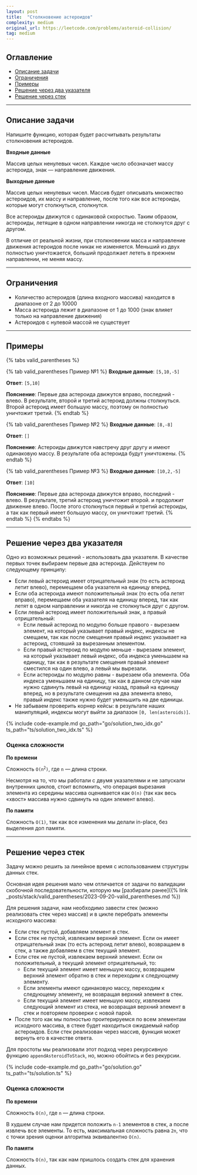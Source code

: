 ```yaml
---
layout: post
title:  "Столкновение астероидов"
complexity: medium
original_url: https://leetcode.com/problems/asteroid-collision/
tag: medium
---
```


## Оглавление

- [Описание задачи](#описание-задачи)
- [Ограничения](#ограничения)
- [Примеры](#примеры)
- [Решение через два указателя](#решение-через-два-указателя)
- [Решение через стек](#решение-через-стек)

---

## Описание задачи

Напишите функцию, которая будет рассчитывать результаты столкновения астероидов.

**Входные данные**

Массив целых ненулевых чисел. Каждое число обозначает массу астероида, знак — направление движения.

**Выходные данные**

Массив целых ненулевых чисел. Массив будет описывать множество астероидов, их массу и направление, после того как все астероиды, которые могут столкнуться, столкнутся. 

Все астероиды движутся с одинаковой скоростью. Таким образом, астероиды, летящие в одном направлении никогда не столкнутся друг с другом.

В отличие от реальной жизни, при столкновении масса и направление движения астероидов после никак не изменяется. Меньший из двух полностью уничтожается, больший продолжает лететь в прежнем направлении, не меняя массу.

---

## Ограничения

- Количество астероидов (длина входного массива) находится в диапазоне от 2 до 10000
- Масса астероида лежит в диапазоне от 1 до 1000 (знак влияет только на направление движения)
- Астероидов с нулевой массой не существует

---

## Примеры

{% tabs valid_parentheses %}

{% tab valid_parentheses Пример №1 %}
**Входные данные**: `[5,10,-5]`

**Ответ**: `[5,10]`

**Пояснение**: Первые два астероида движутся вправо, последний - влево. В результате, второй и третий астероид должны столкнуться. Второй астероид имеет большую массу, поэтому он полностью уничтожит третий.
{% endtab %}

{% tab valid_parentheses Пример №2 %}
**Входные данные**: `[8,-8]`

**Ответ**: `[]`

**Пояснение**: Астероиды движутся навстречу друг другу и имеют одинаковую массу. В результате оба астероида будут уничтожены.
{% endtab %}

{% tab valid_parentheses Пример №3 %}
**Входные данные**: `[10,2,-5]`

**Ответ**: `[10]`

**Пояснение**: Первые два астероида движутся вправо, последний - влево. В результате, третий астероид уничтожит второй. и продолжит движение влево. После этого столкнуться первый и третий астероиды, а так как первый имеет большую массу, он уничтожит третий.
{% endtab %}
{% endtabs %}

---

## Решение через два указателя

Одно из возможных решений - использовать два указателя. В качестве первых точек выбираем первые два астероида. Действуем по следующему принципу:
- Если левый астероид имеет отрицательный знак (то есть астероид летит влево), перемещаем оба указателя на единицу вперед.
- Если оба астероида имеют положительный знак (то есть оба летят вправо), перемещаем оба указателя на единицу вперед, так как летят в одном направлении и никогда не столкнуться друг с другом.
- Если левый астероид имеет положительный знак, а правый отрицательный:
  - Если левый астероид по модулю больше правого - вырезаем элемент, на который указывает правый индекс, индексы не смещаем, так как после смещения правый индекс указывает на астероид, стоявший за вырезанным элементом.
  - Если правый астероид по модулю меньше - вырезаем элемент, на который указывает левый индекс, оба индекса уменьшаем на единицу, так как в результате смещения правый элемент сместился на один влево, а левый мы вырезали.
  - Если астероиды по модулю равны - вырезаем оба элемента. Оба индекса уменьшаем на единицу, так как в данном случае нам нужно сдвинуть левый на единицу назад, правый на единицу вперед, но в результате смещения на два элемента влево, правый индекс также нужно будет уменьшить на две единицы.
- Не забываем проверить корнер кейсы: в результате наших манипуляций, индексы могут выйти за диапазон `[0, len(asteroids)]`.

{% include code-example.md go_path="go/solution_two_idx.go" ts_path="ts/solution_two_idx.ts" %}

### Оценка сложности

**По времени**

Сложность <code>O(n<sup>2</sup>)</code>, где `n` — длина строки. 

Несмотря на то, что мы работали с двумя указателями и не запускали внутренних циклов, стоит вспомнить, что операция вырезания элемента из середины массива оценивается как `O(n)` (так как весь «хвост» массива нужно сдвинуть на один элемент влево).

**По памяти**

Сложность `O(1)`, так как все изменения мы делали in-place, без выделения доп памяти.

---

## Решение через стек

Задачу можно решить за линейное время с использованием структуры данных стек.

Основная идея решения мало чем отличается от задачи по валидации скобочной последовательности, которую мы [разбирали ранее]({% link _posts/stack/valid_parentheses/2023-09-20-valid_parentheses.md %})

Для решения задачи, нам необходимо завести стек (можно реализовать стек через массив) и в цикле перебрать элементы исходного массива:
- Если стек пустой, добавляем элемент в стек.
- Если стек не пустой, извлекаем верхний элемент. Если он имеет отрицательный знак (то есть астероид летит влево), возвращаем в стек, а также добавляем в стек текущий элемент.
- Если стек не пустой, извлекаем верхний элемент. Если он положительный, а текущий элемент отрицательный, то:
  - Если текущий элемент имеет меньшую массу, возвращаем верхний элемент обратно в стек и переходим к следующему элементу.
  - Если элементы имеют одинаковую массу, переходим к следующему элементу, не возвращая верхний элемент в стек.
  - Если текущий элемент имеет меньшую массу, извлекаем следующий элемент из стека, не возвращая верхний элемент в стек и повторяем проверки с новой парой.
- После того как мы полностью проитерируемся по всем элементам исходного массива, в стеке будет находиться ожидаемый набор астероидов. Если стек реализован через массив, функция может вернуть его в качестве ответа.

Для простоты мы реализовали этот подход через рекурсивную функцию `appendAsteroidToStack`, но, можно обойтись и без рекурсии.

{% include code-example.md go_path="go/solution.go" ts_path="ts/solution.ts" %}

### Оценка сложности

**По времени**

Сложность `O(n)`, где `n` — длина строки.

В худшем случае нам придется положить `n-1` элементов в стек, а после извлечь все элементы. То есть, максимальная сложность равна `2n`, что с точки зрения оценки алгоритма эквивалентно `O(n)`.

**По памяти**

Сложность `O(n)`, так как нам пришлось создать стек для хранения данных.
